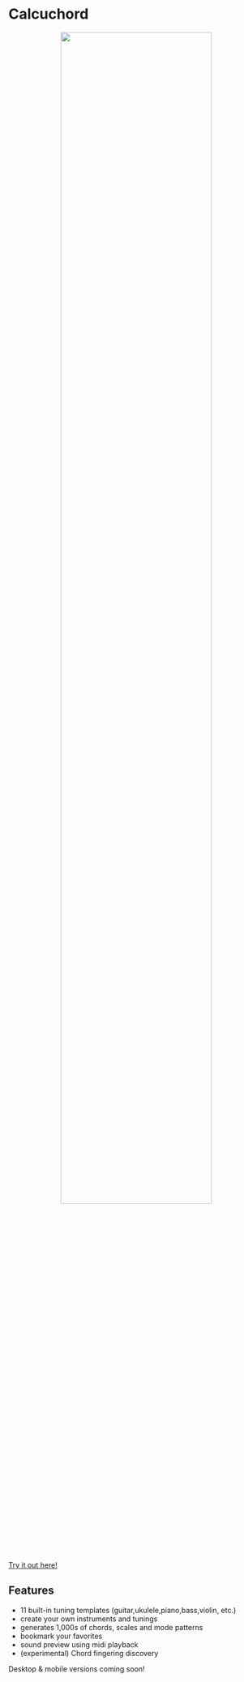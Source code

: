 # Calcuchord

<p style="text-align: center;"><img style="width: 77%" src="ss.png" /></p>

[Try it out here!](https://tkefauver.github.io/Calcuchord/)

## Features

- 11 built-in tuning templates (guitar,ukulele,piano,bass,violin, etc.)
- create your own instruments and tunings
- generates 1,000s of chords, scales and mode patterns
- bookmark your favorites
- sound preview using midi playback
- (experimental) Chord fingering discovery

Desktop & mobile versions coming soon!





